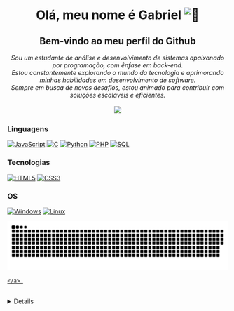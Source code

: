 <h1 align="center">Olá, meu nome é Gabriel <img src="https://user-images.githubusercontent.com/24524555/238178097-766d336d-b87d-44ba-807c-c51de2bc6b4d.gif" width="28px" alt="👋"></h1>
<h2  align="center">Bem-vindo ao meu perfil do Github</h2>
<p align="center">
  <i>
     Sou um estudante de análise e desenvolvimento de sistemas apaixonado por programação, com ênfase em back-end.</br>
     Estou constantemente explorando o mundo da tecnologia e aprimorando minhas habilidades em desenvolvimento de software.</br> 
     Sempre em busca de novos desafios, estou animado para contribuir com soluções escaláveis e eficientes. </br></br>
    <a href="https://www.linkedin.com/in/gabriel-santos-b53612227/" target="_blank"><img src="https://img.shields.io/badge/-LinkedIn-%230077B5?style=for-the-badge&logo=linkedin&logoColor=white" target="_blank"></a>   
    </a>
  </i>
</p> 

### Linguagens
[![JavaScript](https://img.shields.io/badge/javascript-black?style=for-the-badge&logo=javascript)](https://github.com/GabrielFelipeS)
[![C](https://img.shields.io/badge/c-black?style=for-the-badge&logo=c)](https://github.com/GabrielFelipeS)
[![Python](https://img.shields.io/badge/python-black?style=for-the-badge&logo=python)](https://github.com/GabrielFelipeS)
[![PHP](https://img.shields.io/badge/php-black?style=for-the-badge&logo=php)](https://github.com/GabrielFelipeS)
[![SQL](https://img.shields.io/badge/sql-black?style=for-the-badge&logo=mysql)](https://github.com/GabrielFelipeS)
<!--[![Java](https://img.shields.io/badge/java-black?style=for-the-badge&logo=openjdk)](https://github.com/GabrielFelipeS)-->


### Tecnologias <!-- e Frameworks -->
[![HTML5](https://img.shields.io/badge/html5-black?style=for-the-badge&logo=html5)](https://github.com/GabrielFelipeS)
[![CSS3](https://img.shields.io/badge/css3-black?style=for-the-badge&logo=css3)](https://github.com/GabrielFelipeS)
<!-- [![Docker](https://img.shields.io/badge/docker-black?style=for-the-badge&logo=docker)](https://github.com/GabrielFelipeS) -->

### OS
[![Windows](https://img.shields.io/badge/Windows-black?style=for-the-badge&logo=Windows)](https://github.com/GabrielFelipeS)
[![Linux](https://img.shields.io/badge/linux-black?style=for-the-badge&logo=Linux)](https://github.com/GabrielFelipeS)

![Snake animation](https://github.com/GabrielFelipeS/GabrielFelipeS/blob/output/github-contribution-grid-snake.svg)

<div>
    <a href="https://github.com/GabrielFelipeS">

    </a> 
 </div></br>


<details>
    <p align="center">
    <a href="https://github.com/GabrielFelipeS">
      <img src="http://github-profile-summary-cards.vercel.app/api/cards/profile-details?username=GabrielFelipeS&theme=transparent" />
    </a>
    <a href="https://github.com/GabrielFelipeS">
      <img src="https://github-readme-streak-stats.herokuapp.com/?user=GabrielFelipeS&hide_border=true&card_width=338&theme=transparent" />
    </a>
    <a href="https://github.com/GabrielFelipeS">
      <img src="http://github-profile-summary-cards.vercel.app/api/cards/stats?username=GabrielFelipeS&theme=transparent" />
    </a>
    <a href="https://github.com/GabrielFelipeS">
      <img src="https://github-readme-stats.vercel.app/api/top-langs/?username=GabrielFelipeS&langs_count=10&exclude_repo=&hide=jupyter%20notebook,vim%20script,cmake,makefile,batchfile,emacs%20lisp,css,html&layout=default&card_width=699&hide_border=true&theme=transparent" />
    </a>
  </p>
</details>


<!-- <p align="center">
  <a href="https://github.com/wervlad">
    <img src="https://komarev.com/ghpvc/?username=GabrielFelipeS&color=blue&style=flat)" />
  </a>
</p> -->
